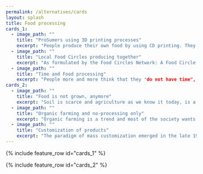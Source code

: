 ```yaml
---
permalink: /alternatives/cards
layout: splash
title: Food processing
cards_1:
  - image_path: ""
    title: "ProSumers using 3D printing processes"
    excerpt: "People produce their own food by using CD printing. They purchase different ingredients (pure ressources), get the program (= menue) from the internet and produce nice and very different meals on their own."
  - image_path: ""
    title: "Local Food Circles producing together"
    excerpt: "As formulated by the Food Circles Network: A Food Circle is a new way of conceiving and organizing our agricultural and food systems. It links the many people involved in food pro-duction together in interdependent, holistic ways. Practically, a Food Circle is concerned with promoting the consumption of safe, regionally grown food that will encourage sustainable agriculture and help to maintain farmers, who will sustain rural areas. While the concept sounds simple, it means that we must radically change the way we participate in the act of growing and consuming food. In countries around the world a number of social innovations are emerging around this vision of localised chains of food production and consumption."
  - image_path: ""
    title: "Time and Food processing"
    excerpt: "People more and more think that they "do not have time", especially for thinking about their food, and preparing adequate meals with healthy and good quality food. There are attempts to make users more aware of the time spent of Food processing and preparation. There is a project, in which learners explore the use of time in the preparation and consumption of food. This is from the perspective of social relationships in families and the effects of food consumption on the global environment. Learners are helped to envision new and more sustainable ways of consum-ing food to help to bring about some changes in their actions to promote responsible living."
cards_2:
  - image_path: ""
    title: "Food is not grown, anymore"
    excerpt: "Soil is scarce and agriculture as we know it today, is a hazard game. Climate change brought us to the point that it is difficult to grow food. It is too hot. The soil dried up and no matter how much artificial irrigation farmers provide it is never the same. Leafy green vegetables struggled to grow and simply didn’t produce anymore. Cruciferous vegetables are completely stunted in their development. Chard and beetroots barely survived to September when they flourish again. There-fore, most food is processed and artificially produced food, based on chemistry, 3D printing or just ingredients that were not used for food, before (e.g. cellulose from the forests)."
  - image_path: ""
    title: "Organic farming and no-processing only"
    excerpt: "Organic farming is a trend and most of the society wants to go back to "natural food", "healthy food". Different movements support this and processed food is not en vogue or completely banned. Especially salty and sweet processed food is banned from the supermarkets in most EU countries."
  - image_path: ""
    title: "Customization of products"
    excerpt: "The paradigm of mass customization emerged in the late 1980´s, as the demand for product vari-ety increased. A continued move away from mass production with virtually identical products to increased customization, in which customers demand the product to be manufactured to their exact requirements. Customizing also requires the delivery of products and services within much shorter periods. The main drivers are plural life forms between tradition and modernity; this also relates to globally concurring value systems and the development of hybrid cultures, e.g., chang-ing family orders and life forms as well as the increasing “do it yourself”-movement and economy. Food is also customized and not used as it grows, anymore."
---
```


{% include feature_row id="cards_1" %}

{% include feature_row id="cards_2" %}